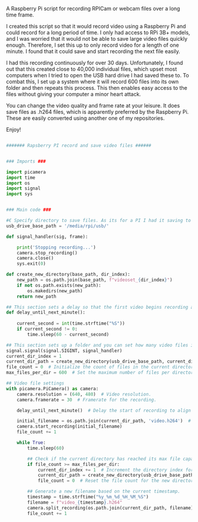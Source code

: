A Raspberry Pi script for recording RPICam or webcam files over a long time frame.

I created this script so that it would record video using a Raspberry Pi and could record for a long period of time. I only had access to RPi 3B+ models, and I was worried that it would not be able to save large video files quickly enough. Therefore, I set this up to only record video for a length of one minute. I found that it could save and start recording the next file easily.

I had this recording continuously for over 30 days. Unfortunately, I found out that this created close to 40,000 individual files, which upset most computers when I tried to open the USB hard drive I had saved these to. To combat this, I set up a system where it will record 600 files into its own folder and then repeats this process. This then enables easy access to the files without giving your computer a minor heart attack.

You can change the video quality and frame rate at your leisure. It does save files as .h264 files, which is apparently preferred by the Raspberry Pi. These are easily converted using another one of my repositories.


Enjoy!

``` python

####### Rapsberry PI record and save video files ######


### Imports ###

import picamera
import time
import os
import signal
import sys


### Main code ###

#€ Specify directory to save files. As its for a PI I had it saving to an external usb
usb_drive_base_path = '/media/rpi/usb/' 

def signal_handler(sig, frame):

    print('Stopping recording...')
    camera.stop_recording()
    camera.close()
    sys.exit(0)

def create_new_directory(base_path, dir_index):
    new_path = os.path.join(base_path, f"videoset_{dir_index}")
    if not os.path.exists(new_path):
        os.makedirs(new_path)
    return new_path

## This section sets a delay so that the first video begins recording at the start of the next nearest minute
def delay_until_next_minute():
    
    current_second = int(time.strftime("%S"))
    if current_second != 0:
        time.sleep(60 - current_second)

## This section sets up a folder and you can set how many video files it saves in it before it creates a new folder and repeats
signal.signal(signal.SIGINT, signal_handler)
current_dir_index = 1
current_dir_path = create_new_directory(usb_drive_base_path, current_dir_index)
file_count = 0  # Initialize the count of files in the current directory.
max_files_per_dir = 600  # Set the maximum number of files per directory.

## Video file settings
with picamera.PiCamera() as camera:
    camera.resolution = (640, 480)  # Video resolution.
    camera.framerate = 30  # Framerate for the recording.

    delay_until_next_minute()  # Delay the start of recording to align with the next minute.

    initial_filename = os.path.join(current_dir_path, 'video.h264')  # Define the initial file name.
    camera.start_recording(initial_filename)
    file_count += 1  

    while True:  
        time.sleep(60)  

        ## Check if the current directory has reached its max file capacity.
        if file_count >= max_files_per_dir:
            current_dir_index += 1  # Increment the directory index for a new directory.
            current_dir_path = create_new_directory(usb_drive_base_path, current_dir_index)  # Create the new directory.
            file_count = 0  # Reset the file count for the new directory.

        ## Generate a new filename based on the current timestamp.
        timestamp = time.strftime("%y_%m_%d_%H_%M_%S")
        filename = f"video_{timestamp}.h264"
        camera.split_recording(os.path.join(current_dir_path, filename))
        file_count += 1  


```
